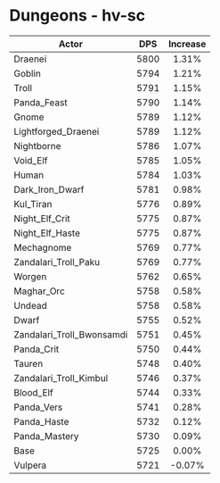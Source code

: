 # Dungeons - hv-sc
| Actor | DPS | Increase |
|---|:---:|:---:|
|Draenei|5800|1.31%|
|Goblin|5794|1.21%|
|Troll|5791|1.15%|
|Panda_Feast|5790|1.14%|
|Gnome|5789|1.12%|
|Lightforged_Draenei|5789|1.12%|
|Nightborne|5786|1.07%|
|Void_Elf|5785|1.05%|
|Human|5784|1.03%|
|Dark_Iron_Dwarf|5781|0.98%|
|Kul_Tiran|5776|0.89%|
|Night_Elf_Crit|5775|0.87%|
|Night_Elf_Haste|5775|0.87%|
|Mechagnome|5769|0.77%|
|Zandalari_Troll_Paku|5769|0.77%|
|Worgen|5762|0.65%|
|Maghar_Orc|5758|0.58%|
|Undead|5758|0.58%|
|Dwarf|5755|0.52%|
|Zandalari_Troll_Bwonsamdi|5751|0.45%|
|Panda_Crit|5750|0.44%|
|Tauren|5748|0.40%|
|Zandalari_Troll_Kimbul|5746|0.37%|
|Blood_Elf|5744|0.33%|
|Panda_Vers|5741|0.28%|
|Panda_Haste|5732|0.12%|
|Panda_Mastery|5730|0.09%|
|Base|5725|0.00%|
|Vulpera|5721|-0.07%|
